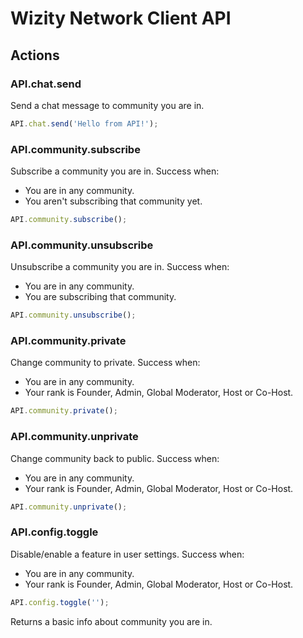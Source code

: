 # Wizity Network Client API

## Actions

### API.chat.send
Send a chat message to community you are in.

``` javascript
API.chat.send('Hello from API!');
```

### API.community.subscribe
Subscribe a community you are in. Success when:
* You are in any community.
* You aren't subscribing that community yet.

``` js
API.community.subscribe();
```

### API.community.unsubscribe
Unsubscribe a community you are in. Success when:
* You are in any community.
* You are subscribing that community.

``` js
API.community.unsubscribe();
```

### API.community.private
Change community to private. Success when:
* You are in any community.
* Your rank is Founder, Admin, Global Moderator, Host or Co-Host.

``` js
API.community.private();
```

### API.community.unprivate
Change community back to public. Success when:
* You are in any community.
* Your rank is Founder, Admin, Global Moderator, Host or Co-Host.

``` js
API.community.unprivate();
```

### API.config.toggle
Disable/enable a feature in user settings. Success when:
* You are in any community.
* Your rank is Founder, Admin, Global Moderator, Host or Co-Host.

``` js
API.config.toggle('');
```

Returns a basic info about community you are in.
